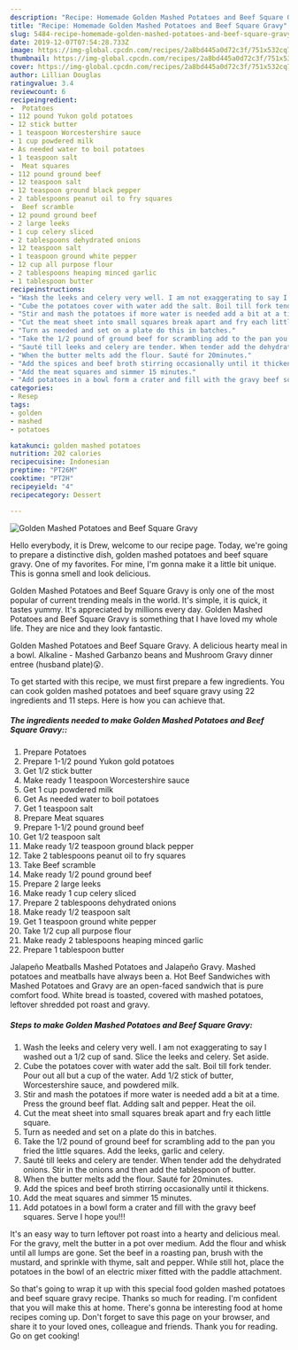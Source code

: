 ```yaml
---
description: "Recipe: Homemade Golden Mashed Potatoes and Beef Square Gravy"
title: "Recipe: Homemade Golden Mashed Potatoes and Beef Square Gravy"
slug: 5484-recipe-homemade-golden-mashed-potatoes-and-beef-square-gravy
date: 2019-12-07T07:54:28.733Z
image: https://img-global.cpcdn.com/recipes/2a8bd445a0d72c3f/751x532cq70/golden-mashed-potatoes-and-beef-square-gravy-recipe-main-photo.jpg
thumbnail: https://img-global.cpcdn.com/recipes/2a8bd445a0d72c3f/751x532cq70/golden-mashed-potatoes-and-beef-square-gravy-recipe-main-photo.jpg
cover: https://img-global.cpcdn.com/recipes/2a8bd445a0d72c3f/751x532cq70/golden-mashed-potatoes-and-beef-square-gravy-recipe-main-photo.jpg
author: Lillian Douglas
ratingvalue: 3.4
reviewcount: 6
recipeingredient:
-  Potatoes
- 112 pound Yukon gold potatoes
- 12 stick butter
- 1 teaspoon Worcestershire sauce
- 1 cup powdered milk
- As needed water to boil potatoes
- 1 teaspoon salt
-  Meat squares
- 112 pound ground beef
- 12 teaspoon salt
- 12 teaspoon ground black pepper
- 2 tablespoons peanut oil to fry squares
-  Beef scramble
- 12 pound ground beef
- 2 large leeks
- 1 cup celery sliced
- 2 tablespoons dehydrated onions
- 12 teaspoon salt
- 1 teaspoon ground white pepper
- 12 cup all purpose flour
- 2 tablespoons heaping minced garlic
- 1 tablespoon butter
recipeinstructions:
- "Wash the leeks and celery very well. I am not exaggerating to say I washed out a 1/2 cup of sand. Slice the leeks and celery. Set aside."
- "Cube the potatoes cover with water add the salt. Boil till fork tender. Pour out all but a cup of the water. Add 1/2 stick of butter, Worcestershire sauce, and powdered milk."
- "Stir and mash the potatoes if more water is needed add a bit at a time. Press the ground beef flat. Adding salt and pepper. Heat the oil."
- "Cut the meat sheet into small squares break apart and fry each little square."
- "Turn as needed and set on a plate do this in batches."
- "Take the 1/2 pound of ground beef for scrambling add to the pan you fried the little squares. Add the leeks, garlic and celery."
- "Sauté till leeks and celery are tender. When tender add the dehydrated onions. Stir in the onions and then add the tablespoon of butter."
- "When the butter melts add the flour. Sauté for 20minutes."
- "Add the spices and beef broth stirring occasionally until it thickens."
- "Add the meat squares and simmer 15 minutes."
- "Add potatoes in a bowl form a crater and fill with the gravy beef squares. Serve I hope you!!!"
categories:
- Resep
tags:
- golden
- mashed
- potatoes

katakunci: golden mashed potatoes
nutrition: 202 calories
recipecuisine: Indonesian
preptime: "PT26M"
cooktime: "PT2H"
recipeyield: "4"
recipecategory: Dessert

---
```



![Golden Mashed Potatoes and Beef Square Gravy](https://img-global.cpcdn.com/recipes/2a8bd445a0d72c3f/751x532cq70/golden-mashed-potatoes-and-beef-square-gravy-recipe-main-photo.jpg)

Hello everybody, it is Drew, welcome to our recipe page. Today, we're going to prepare a distinctive dish, golden mashed potatoes and beef square gravy. One of my favorites. For mine, I'm gonna make it a little bit unique. This is gonna smell and look delicious.

Golden Mashed Potatoes and Beef Square Gravy is only one of the most popular of current trending meals in the world. It's simple, it is quick, it tastes yummy. It's appreciated by millions every day. Golden Mashed Potatoes and Beef Square Gravy is something that I have loved my whole life. They are nice and they look fantastic.

Golden Mashed Potatoes and Beef Square Gravy. A delicious hearty meal in a bowl. Alkaline - Mashed Garbanzo beans and Mushroom Gravy dinner entree (husband plate)😲.


To get started with this recipe, we must first prepare a few ingredients. You can cook golden mashed potatoes and beef square gravy using 22 ingredients and 11 steps. Here is how you can achieve that.

##### The ingredients needed to make Golden Mashed Potatoes and Beef Square Gravy::

1. Prepare  Potatoes
1. Prepare 1-1/2 pound Yukon gold potatoes
1. Get 1/2 stick butter
1. Make ready 1 teaspoon Worcestershire sauce
1. Get 1 cup powdered milk
1. Get As needed water to boil potatoes
1. Get 1 teaspoon salt
1. Prepare  Meat squares
1. Prepare 1-1/2 pound ground beef
1. Get 1/2 teaspoon salt
1. Make ready 1/2 teaspoon ground black pepper
1. Take 2 tablespoons peanut oil to fry squares
1. Take  Beef scramble
1. Make ready 1/2 pound ground beef
1. Prepare 2 large leeks
1. Make ready 1 cup celery sliced
1. Prepare 2 tablespoons dehydrated onions
1. Make ready 1/2 teaspoon salt
1. Get 1 teaspoon ground white pepper
1. Take 1/2 cup all purpose flour
1. Make ready 2 tablespoons heaping minced garlic
1. Prepare 1 tablespoon butter


Jalapeño Meatballs Mashed Potatoes and Jalapeño Gravy. Mashed potatoes and meatballs have always been a. Hot Beef Sandwiches with Mashed Potatoes and Gravy are an open-faced sandwich that is pure comfort food. White bread is toasted, covered with mashed potatoes, leftover shredded pot roast and gravy. 

##### Steps to make Golden Mashed Potatoes and Beef Square Gravy:

1. Wash the leeks and celery very well. I am not exaggerating to say I washed out a 1/2 cup of sand. Slice the leeks and celery. Set aside.
1. Cube the potatoes cover with water add the salt. Boil till fork tender. Pour out all but a cup of the water. Add 1/2 stick of butter, Worcestershire sauce, and powdered milk.
1. Stir and mash the potatoes if more water is needed add a bit at a time. Press the ground beef flat. Adding salt and pepper. Heat the oil.
1. Cut the meat sheet into small squares break apart and fry each little square.
1. Turn as needed and set on a plate do this in batches.
1. Take the 1/2 pound of ground beef for scrambling add to the pan you fried the little squares. Add the leeks, garlic and celery.
1. Sauté till leeks and celery are tender. When tender add the dehydrated onions. Stir in the onions and then add the tablespoon of butter.
1. When the butter melts add the flour. Sauté for 20minutes.
1. Add the spices and beef broth stirring occasionally until it thickens.
1. Add the meat squares and simmer 15 minutes.
1. Add potatoes in a bowl form a crater and fill with the gravy beef squares. Serve I hope you!!!


It&#39;s an easy way to turn leftover pot roast into a hearty and delicious meal. For the gravy, melt the butter in a pot over medium. Add the flour and whisk until all lumps are gone. Set the beef in a roasting pan, brush with the mustard, and sprinkle with thyme, salt and pepper. While still hot, place the potatoes in the bowl of an electric mixer fitted with the paddle attachment. 

So that's going to wrap it up with this special food golden mashed potatoes and beef square gravy recipe. Thanks so much for reading. I'm confident that you will make this at home. There's gonna be interesting food at home recipes coming up. Don't forget to save this page on your browser, and share it to your loved ones, colleague and friends. Thank you for reading. Go on get cooking!
